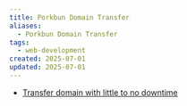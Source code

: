 ```yaml
---
title: Porkbun Domain Transfer
aliases:
  - Porkbun Domain Transfer
tags:
  - web-development
created: 2025-07-01
updated: 2025-07-01
---
```


- [Transfer domain with little to no downtime](https://kb.porkbun.com/article/89-how-to-transfer-a-domain-to-porkbun-with-no-downtime)